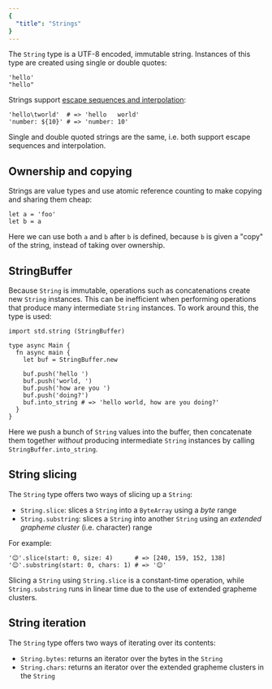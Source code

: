 ```yaml
---
{
  "title": "Strings"
}
---
```


The `String` type is a UTF-8 encoded, immutable string. Instances of this type
are created using single or double quotes:

```inko
'hello'
"hello"
```

Strings support [escape sequences and
interpolation](../../references/syntax#strings):

```inko
'hello\tworld'  # => 'hello   world'
'number: ${10}' # => 'number: 10'
```

Single and double quoted strings are the same, i.e. both support escape
sequences and interpolation.

## Ownership and copying

Strings are value types and use atomic reference counting to make copying and
sharing them cheap:

```inko
let a = 'foo'
let b = a
```

Here we can use both `a` and `b` after `b` is defined, because `b` is given a
"copy" of the string, instead of taking over ownership.

## StringBuffer

Because `String` is immutable, operations such as concatenations create new
`String` instances. This can be inefficient when performing operations that
produce many intermediate `String` instances. To work around this, the type
[](std.string.StringBuffer) is used:

```inko
import std.string (StringBuffer)

type async Main {
  fn async main {
    let buf = StringBuffer.new

    buf.push('hello ')
    buf.push('world, ')
    buf.push('how are you ')
    buf.push('doing?')
    buf.into_string # => 'hello world, how are you doing?'
  }
}
```

Here we push a bunch of `String` values into the buffer, then concatenate them
together _without_ producing intermediate `String` instances by calling
`StringBuffer.into_string`.

## String slicing

The `String` type offers two ways of slicing up a `String`:

- `String.slice`: slices a `String` into a `ByteArray` using a _byte_ range
- `String.substring`: slices a `String` into another `String` using an _extended
  grapheme cluster_ (i.e. character) range

For example:

```inko
'😊'.slice(start: 0, size: 4)      # => [240, 159, 152, 138]
'😊'.substring(start: 0, chars: 1) # => '😊'
```

Slicing a `String` using `String.slice` is a constant-time operation, while
`String.substring` runs in linear time due to the use of extended grapheme
clusters.

## String iteration

The `String` type offers two ways of iterating over its contents:

- `String.bytes`: returns an iterator over the bytes in the `String`
- `String.chars`: returns an iterator over the extended grapheme clusters in the
  `String`
